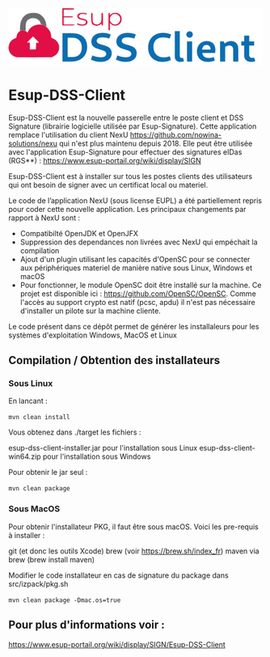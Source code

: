 ![ESUP-DSS-CLIENT](https://github.com/EsupPortail/esup-dss-client/raw/master/src/main/resources/images/logo.jpg)

# Esup-DSS-Client

Esup-DSS-Client est la nouvelle passerelle entre le poste client et DSS Signature (librairie logicielle utilisée par Esup-Signature). Cette application remplace l'utilisation du client NexU https://github.com/nowina-solutions/nexu qui n'est plus maintenu depuis 2018. 
Elle peut être utilisée avec l'application Esup-Signature pour effectuer des signatures eIDas (RGS**) : https://www.esup-portail.org/wiki/display/SIGN

Esup-DSS-Client est à installer sur tous les postes clients des utilisateurs qui ont besoin de signer avec un certificat local ou materiel.

Le code de l’application NexU (sous license EUPL) a été partiellement repris pour coder cette nouvelle application. Les principaux changements par rapport à NexU sont :

* Compatibilté OpenJDK et OpenJFX
* Suppression des dependances non livrées avec NexU qui empéchait la compilation
* Ajout d'un plugin utilisant les capacités d'OpenSC pour se connecter aux périphériques materiel de manière native sous Linux, Windows et macOS
* Pour fonctionner, le module OpenSC doit être installé sur la machine. Ce projet est disponible ici : https://github.com/OpenSC/OpenSC. Comme l'accès au support crypto est natif (pcsc, apdu) il n'est pas nécessaire d'installer un pilote sur la machine cliente.

Le code présent dans ce dépôt permet de générer les installaleurs pour les systèmes d'exploitation Windows, MacOS et Linux

## Compilation / Obtention des installateurs

### Sous Linux

En lancant :

``` mvn clean install ```

Vous obtenez dans ./target les fichiers :

esup-dss-client-installer.jar pour l'installation sous Linux
esup-dss-client-win64.zip pour l'installation sous Windows

Pour obtenir le jar seul :

``` mvn clean package ```

### Sous MacOS
Pour obtenir l'installateur PKG, il faut être sous macOS. Voici les pre-requis à installer :

git (et donc les outils Xcode)
brew (voir https://brew.sh/index_fr)
maven via brew (brew install maven)

Modifier le code installateur en cas de signature du package dans src/izpack/pkg.sh

``` mvn clean package -Dmac.os=true ```

## Pour plus d'informations voir : 

https://www.esup-portail.org/wiki/display/SIGN/Esup-DSS-Client
